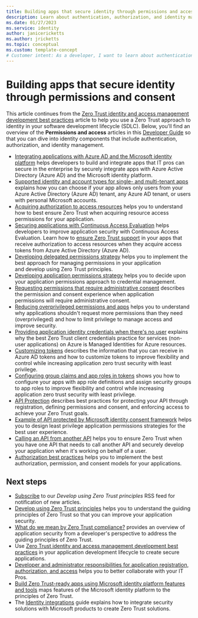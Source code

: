 ```yaml
---
title: Building apps that secure identity through permissions and access
description: Learn about authentication, authorization, and identity management so that you can use a Zero Trust approach to identity in your software development lifecycle (SDLC).
ms.date: 01/27/2023
ms.service: identity
author: janicericketts
ms.author: jricketts
ms.topic: conceptual
ms.custom: template-concept
# Customer intent: As a developer, I want to learn about authentication, authorization, and identity management so that I can use a Zero Trust approach to identity in my software development lifecyle (SDLC).
---
```

# Building apps that secure identity through permissions and consent

This article continues from the [Zero Trust identity and access management development best practices](identity-iam-development-best-practices.md) article to help you use a Zero Trust approach to identity in your software development lifecycle (SDLC). Below, you'll find an overview of the **Permissions and access** articles in this [Developer Guide](overview.md) so that you can dive into identity components that include authentication, authorization, and identity management.

- [Integrating applications with Azure AD and the Microsoft identity platform](integrate-apps-with-azure-ad-microsoft-identity-platform.md) helps developers to build and integrate apps that IT pros can secure in the enterprise by securely integrate apps with Azure Active Directory (Azure AD) and the Microsoft identity platform.
- [Supported identity and account types for single- and multi-tenant apps](identity-supported-account-types.md) explains how you can choose if your app allows only users from your Azure Active Directory (Azure AD) tenant, any Azure AD tenant, or users with personal Microsoft accounts.
- [Acquiring authorization to access resources](acquire-application-authorization-to-access-resources.md) helps you to understand how to best ensure Zero Trust when acquiring resource access permissions for your application.
- [Securing applications with Continuous Access Evaluation](secure-with-cae.md) helps developers to improve application security with Continuous Access Evaluation. Learn how to [ensure Zero Trust support](overview.md) in your apps that receive authorization to access resources when they acquire access tokens from Azure Active Directory (Azure AD).
- [Developing delegated permissions strategy](developer-strategy-delegated-permission.md) helps you to implement the best approach for managing permissions in your application and develop using Zero Trust principles.
- [Developing application permissions strategy](developer-strategy-application-permissions.md) helps you to decide upon your application permissions approach to credential management.
- [Requesting permissions that require administrative consent](permissions-require-admin-consent.md) describes the permission and consent experience when application permissions will require administrative consent.
- [Reducing overprivileged permissions and apps](overprivileged-permissions.md) helps you to understand why applications shouldn't request more permissions than they need (overprivileged) and how to limit privilege to manage access and improve security.
- [Providing application identity credentials when there's no user](identity-non-user-applications.md) explains why the best Zero Trust client credentials practice for services (non-user applications) on Azure is Managed Identities for Azure resources.
- [Customizing tokens](zero-trust-token-customization.md) describes the information that you can receive in Azure AD tokens and how to customize tokens to improve flexibility and control while increasing application zero trust security with least privilege.
- [Configuring group claims and app roles in tokens](configure-tokens-group-claims-app-roles.md) shows you how to configure your apps with app role definitions and assign security groups to app roles to improve flexibility and control while increasing application zero trust security with least privilege.
- [API Protection](protect-api.md) describes best practices for protecting your API through registration, defining permissions and consent, and enforcing access to achieve your Zero Trust goals.
- [Example of API protected by Microsoft identity consent framework](protected-api-example.md) helps you to design least privilege application permissions strategies for the best user experience.
- [Calling an API from another API](api-calls-api.md) helps you to ensure Zero Trust when you have one API that needs to call another API and securely develop your application when it's working on behalf of a user.
- [Authorization best practices](developer-strategy-authorization-best-practices.md) helps you to implement the best authorization, permission, and consent models for your applications.

## Next steps

- [Subscribe](/api/search/rss?search=%22Develop+using+Zero+Trust+principles%22&locale=en-us) to  our *Develop using Zero Trust principles* RSS feed for notification of new articles.
- [Develop using Zero Trust principles](overview.md) helps you to understand the guiding principles of Zero Trust so that you can improve your application security.
- [What do we mean by Zero Trust compliance?](identity-zero-trust-compliance.md) provides an overview of application security from a developer's perspective to address the guiding principles of Zero Trust.
- Use [Zero Trust identity and access management development best practices](identity-iam-development-best-practices.md) in your application development lifecycle to create secure applications.
- [Developer and administrator responsibilities for application registration, authorization, and access](identity-developer-administrator-responsibilities.md) helps you to better collaborate with your IT Pros.
- [Build Zero Trust-ready apps using Microsoft identity platform features and tools](/azure/active-directory/develop/zero-trust-for-developers) maps features of the Microsoft identity platform to the principles of Zero Trust.
- The [Identity integrations](../integrate/identity.md) guide explains how to integrate security solutions with Microsoft products to create Zero Trust solutions.
